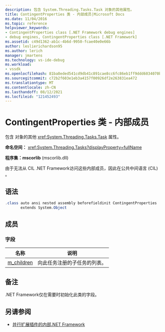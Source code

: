 ```yaml
---
description: 包含 System.Threading.Tasks.Task 对象的其他属性。
title: ContingentProperties 类 - 内部成员|Microsoft Docs
ms.date: 11/04/2016
ms.topic: reference
helpviewer_keywords:
- ContingentProperties class [.NET Framework debug engines]
- debug engines, ContingentProperties class [.NET Framework]
ms.assetid: c49d1362-ab1c-4b6d-9950-fcae40e0e66b
author: leslierichardson95
ms.author: lerich
manager: jmartens
ms.technology: vs-ide-debug
ms.workload:
- vssdk
ms.openlocfilehash: 81ba8eded541cd9db41c891cae8cc6fc86eb1ff9ddd6034070bdb10101d626a1
ms.sourcegitcommit: c72b2f603e1eb3a4157f00926df2e263831ea472
ms.translationtype: MT
ms.contentlocale: zh-CN
ms.lasthandoff: 08/12/2021
ms.locfileid: "121452493"
---
```

# <a name="contingentproperties-class---internal-members"></a>ContingentProperties 类 - 内部成员
包含 对象的其他 <xref:System.Threading.Tasks.Task> 属性。

 **命名空间：** <xref:System.Threading.Tasks?displayProperty=fullName>

 **程序集：mscorlib** (mscorlib.dll) 

 由于无法从 CIL .NET Framework访问这些内部成员，因此在公共中间语言 (CIL) 。

## <a name="syntax"></a>语法

```csharp
.class auto ansi nested assembly beforefieldinit ContingentProperties
       extends System.Object
```

## <a name="members"></a>成员

### <a name="fields"></a>字段

|名称|说明|
|----------|-----------------|
|[m_children](../../extensibility/debugger/m-children-field.md)|向此任务注册的子任务的列表。|

## <a name="remarks"></a>备注
 .NET Framework仅在需要时初始化此类的字段。

## <a name="see-also"></a>另请参阅
- [并行扩展插件的内部.NET Framework](../../extensibility/debugger/parallel-extension-internals-for-the-dotnet-framework.md)

